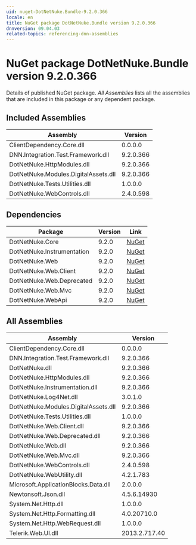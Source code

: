 ```yaml
---
uid: nuget-DotNetNuke.Bundle-9.2.0.366
locale: en
title: NuGet package DotNetNuke.Bundle version 9.2.0.366
dnnversion: 09.04.03
related-topics: referencing-dnn-assemblies
---
```


# NuGet package DotNetNuke.Bundle version 9.2.0.366
Details of published NuGet package.
*All Assemblies* lists all the assemblies that are included in this package or any dependent package.

## Included Assemblies

|Assembly|Version|
|---|---|
|ClientDependency.Core.dll|0.0.0.0|
|DNN.Integration.Test.Framework.dll|9.2.0.366|
|DotNetNuke.HttpModules.dll|9.2.0.366|
|DotNetNuke.Modules.DigitalAssets.dll|9.2.0.366|
|DotNetNuke.Tests.Utilities.dll|1.0.0.0|
|DotNetNuke.WebControls.dll|2.4.0.598|

## Dependencies

|Package|Version|Link|
|---|---|---|
|DotNetNuke.Core|9.2.0|[NuGet](https://www.nuget.org/packages/DotNetNuke.Core/9.2.0)|
|DotNetNuke.Instrumentation|9.2.0|[NuGet](https://www.nuget.org/packages/DotNetNuke.Instrumentation/9.2.0)|
|DotNetNuke.Web|9.2.0|[NuGet](https://www.nuget.org/packages/DotNetNuke.Web/9.2.0)|
|DotNetNuke.Web.Client|9.2.0|[NuGet](https://www.nuget.org/packages/DotNetNuke.Web.Client/9.2.0)|
|DotNetNuke.Web.Deprecated|9.2.0|[NuGet](https://www.nuget.org/packages/DotNetNuke.Web.Deprecated/9.2.0)|
|DotNetNuke.Web.Mvc|9.2.0|[NuGet](https://www.nuget.org/packages/DotNetNuke.Web.Mvc/9.2.0)|
|DotNetNuke.WebApi|9.2.0|[NuGet](https://www.nuget.org/packages/DotNetNuke.WebApi/9.2.0)|

## All Assemblies

|Assembly|Version|
|---|---|
|ClientDependency.Core.dll|0.0.0.0|
|DNN.Integration.Test.Framework.dll|9.2.0.366|
|DotNetNuke.dll|9.2.0.366|
|DotNetNuke.HttpModules.dll|9.2.0.366|
|DotNetNuke.Instrumentation.dll|9.2.0.366|
|DotNetNuke.Log4Net.dll|3.0.1.0|
|DotNetNuke.Modules.DigitalAssets.dll|9.2.0.366|
|DotNetNuke.Tests.Utilities.dll|1.0.0.0|
|DotNetNuke.Web.Client.dll|9.2.0.366|
|DotNetNuke.Web.Deprecated.dll|9.2.0.366|
|DotNetNuke.Web.dll|9.2.0.366|
|DotNetNuke.Web.Mvc.dll|9.2.0.366|
|DotNetNuke.WebControls.dll|2.4.0.598|
|DotNetNuke.WebUtility.dll|4.2.1.783|
|Microsoft.ApplicationBlocks.Data.dll|2.0.0.0|
|Newtonsoft.Json.dll|4.5.6.14930|
|System.Net.Http.dll|1.0.0.0|
|System.Net.Http.Formatting.dll|4.0.20710.0|
|System.Net.Http.WebRequest.dll|1.0.0.0|
|Telerik.Web.UI.dll|2013.2.717.40|

